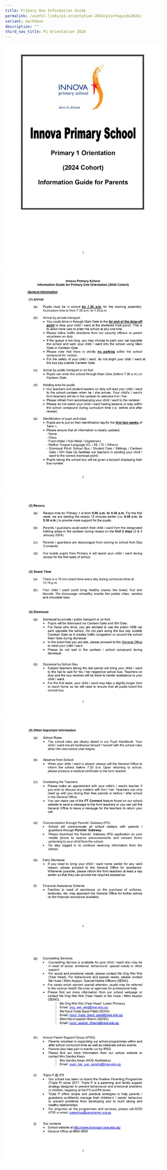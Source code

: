 ```yaml
---
title: Primary One Information Guide
permalink: /useful-links/p1-orientation-2024/p1infoguide2024/
variant: markdown
description: ""
third_nav_title: P1 Orientation 2024
---
```

![](/images/P1_Information_Guide_General_2024_Cohort_page_0001.jpg)
![](/images/P1_Information_Guide_General_2024_Cohort_page_0002.jpg)
![](/images/P1_Information_Guide_General_2024_Cohort_page_0003.jpg)
![](/images/P1_Information_Guide_General_2024_Cohort_page_0004.jpg)
![](/images/P1_Information_Guide_General_2024_Cohort_page_0005.jpg)